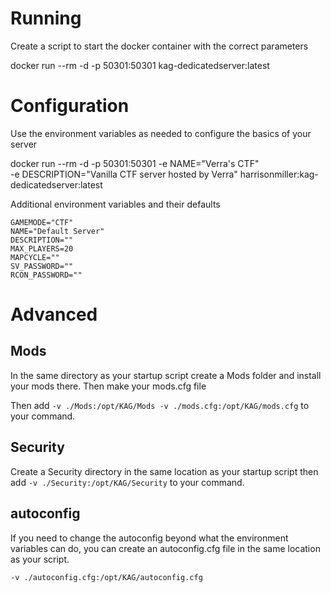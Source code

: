 # Running
Create a script to start the docker container with the correct parameters

docker run --rm -d -p 50301:50301 kag-dedicatedserver:latest

# Configuration
Use the environment variables as needed to configure the basics of your server

docker run --rm -d -p 50301:50301 -e NAME="Verra's CTF" \
	-e DESCRIPTION="Vanilla CTF server hosted by Verra" harrisonmiller:kag-dedicatedserver:latest

Additional environment variables and their defaults
```
GAMEMODE="CTF"
NAME="Default Server"
DESCRIPTION=""
MAX_PLAYERS=20
MAPCYCLE=""
SV_PASSWORD=""
RCON_PASSWORD=""
```

# Advanced

## Mods
In the same directory as your startup script create a Mods folder and install your mods there. Then make your mods.cfg file

Then add `-v ./Mods:/opt/KAG/Mods -v ./mods.cfg:/opt/KAG/mods.cfg` to your command.

## Security
Create a Security directory in the same location as your startup script then add
`-v ./Security:/opt/KAG/Security` to your command.

## autoconfig
If you need to change the autoconfig beyond what the environment variables can do, you can create an autoconfig.cfg file in the same location as your script.

`-v ./autoconfig.cfg:/opt/KAG/autoconfig.cfg`

